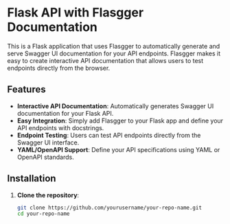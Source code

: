 # Flask API with Flasgger Documentation

This is a Flask application that uses Flasgger to automatically generate and serve Swagger UI documentation for your API endpoints. Flasgger makes it easy to create interactive API documentation that allows users to test endpoints directly from the browser.

## Features

- **Interactive API Documentation**: Automatically generates Swagger UI documentation for your Flask API.
- **Easy Integration**: Simply add Flasgger to your Flask app and define your API endpoints with docstrings.
- **Endpoint Testing**: Users can test API endpoints directly from the Swagger UI interface.
- **YAML/OpenAPI Support**: Define your API specifications using YAML or OpenAPI standards.

## Installation

1. **Clone the repository**:
   ```bash
   git clone https://github.com/yourusername/your-repo-name.git
   cd your-repo-name
